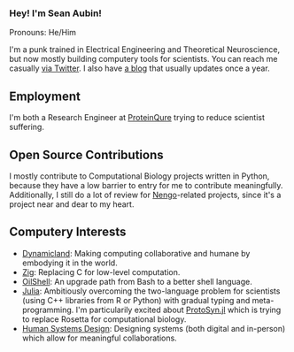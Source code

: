 ### Hey! I'm Sean Aubin!

Pronouns: He/Him

I'm a punk trained in Electrical Engineering and Theoretical Neuroscience, but now mostly building computery tools for scientists. You can reach me casually [via Twitter](https://twitter.com/voyageur_techno). I also have [a blog](https://seanaubin.com/) that usually updates once a year.

## Employment

I'm both a Research Engineer at [ProteinQure](https://proteinqure.com/) trying to reduce scientist suffering.

## Open Source Contributions

I mostly contribute to Computational Biology projects written in Python, because they have a low barrier to entry for me to contribute meaningfully. Additionally, I still do a lot of review for [Nengo](https://www.nengo.ai/)-related projects, since it's a project near and dear to my heart.

## Computery Interests

- [Dynamicland](https://dynamicland.org/): Making computing collaborative and humane by embodying it in the world.
- [Zig](https://ziglang.org/): Replacing C for low-level computation.
- [OilShell](https://www.oilshell.org/): An upgrade path from Bash to a better shell language.
- [Julia](https://julialang.org/): Ambitiously overcoming the two-language problem for scientists (using C++ libraries from R or Python) with gradual typing and meta-programming. I'm particularily excited about [ProtoSyn.jl](https://github.com/sergio-santos-group/ProtoSyn.jl) which is trying to replace Rosetta for computational biology.
- [Human Systems Design](https://human-systems.org/): Designing systems (both digital and in-person) which allow for meaningful collaborations.
